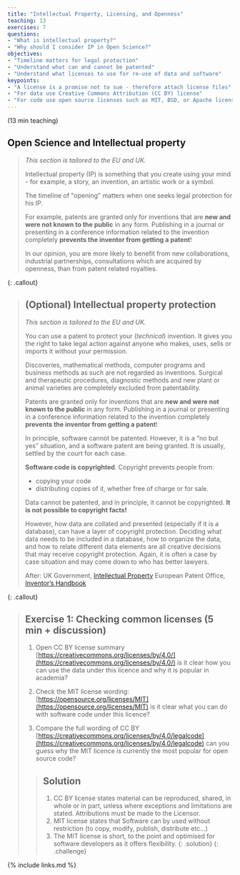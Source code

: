 ```yaml
---
title: "Intellectual Property, Licensing, and Openness"
teaching: 13
exercises: 7
questions:
- "What is intellectual property?"
- "Why should I consider IP in Open Science?"
objectives:
- "Timeline matters for legal protection"
- "Understand what can and cannot be patented"
- "Understand what licenses to use for re-use of data and software"
keypoints:
- "A license is a promise not to sue - therefore attach license files"
- "For data use Creative Commons Attribution (CC BY) license"
- "For code use open source licenses such as MIT, BSD, or Apache license"
---
```

(13 min teaching)

## Open Science and Intellectual property

> *This section is tailored to the EU and UK.*
>
> Intellectual property (IP) is something that you create using your
> mind - for example, a story, an invention, an artistic work
> or a symbol.
>
> The timeline of "opening" matters when one seeks legal protection
> for his IP.
>
> For example, patents are granted only for inventions that are
> **new and were not known to the public** in any form.
> Publishing in a journal or presenting in a conference
> information related to the invention completely
> **prevents the inventor from getting a patent**!
>
> In our opinion, you are more likely to benefit from new collaborations,
> industrial partnerships, consultations which are acquired by openness,
> than from patent related royalties.
>
{: .callout}

> ## (Optional) Intellectual property protection
> *This section is tailored to the EU and UK.*
>
> You can use a patent to protect your (*technical*) invention.
> It gives you the right to take legal action against anyone who
> makes, uses, sells or imports it without your permission.
>
> Discoveries, mathematical methods, computer programs and
> business methods as such are not regarded as inventions.
> Surgical and therapeutic procedures,
> diagnostic methods and new plant or animal varieties are
> completely excluded from patentability.
>
> Patents are granted only for inventions that are
> **new and were not known to the public** in any form.
> Publishing in a journal or presenting in a conference
> information related to the invention completely
> **prevents the inventor from getting a patent**!
>
> In principle, software cannot be patented.
> However, it is a “no but yes” situation, and a software patent
> are being granted. It is usually, settled by the court for each case.
>
> **Software code is copyrighted**. Copyright prevents people from:
> *	copying your code
> *	distributing copies of it, whether free of charge or for sale.
>
> Data cannot be patented, and in principle, it cannot be copyrighted.
> **It is not possible to copyright facts!**
>
> However, how data are collated and presented
> (especially if it is a database),
> can have a layer of copyright protection.
> Deciding what data needs to be included in a database,
> how to organize the data, and how to relate different data elements are all creative
> decisions that may receive copyright protection.
> Again, it is often a case by case situation and may come down to who has
> better lawyers.
>
> After:
> UK Government, [Intellectual Property](https://www.gov.uk/browse/business/intellectual-property)
> European Patent Office, [Inventor’s Handbook](https://www.epo.org/learning/materials/inventors-handbook.html)
>
{: .callout}

> ## Exercise 1: Checking common licenses (5 min + discussion)
> 1. Open CC BY license summary [https://creativecommons.org/licenses/by/4.0/](https://creativecommons.org/licenses/by/4.0/)
is it clear how you can use the data under this licence and why it is popular in academia?
>
> 2. Check the MIT license wording: [https://opensource.org/licenses/MIT](https://opensource.org/licenses/MIT)
is it clear what you can do with software code under this licence?
>
> 3. Compare the full wording of CC BY
[https://creativecommons.org/licenses/by/4.0/legalcode](https://creativecommons.org/licenses/by/4.0/legalcode)
can you guess why the MIT licence is currently the most popular for open source code?
> 
>> ## Solution
>>
>> 1. CC BY license states material can be reproduced, shared, in whole or in part, unless where exceptions and limitations are stated. Attributions must be made to the Licensor.
>> 2. MIT license states that Software can by used without restriction (to copy, modify, publish, distribute etc...)
>> 3. The MIT license is short, to the point and optimised for software developers as it offers flexibility.
> {: .solution}
{: .challenge}


{% include links.md %}
